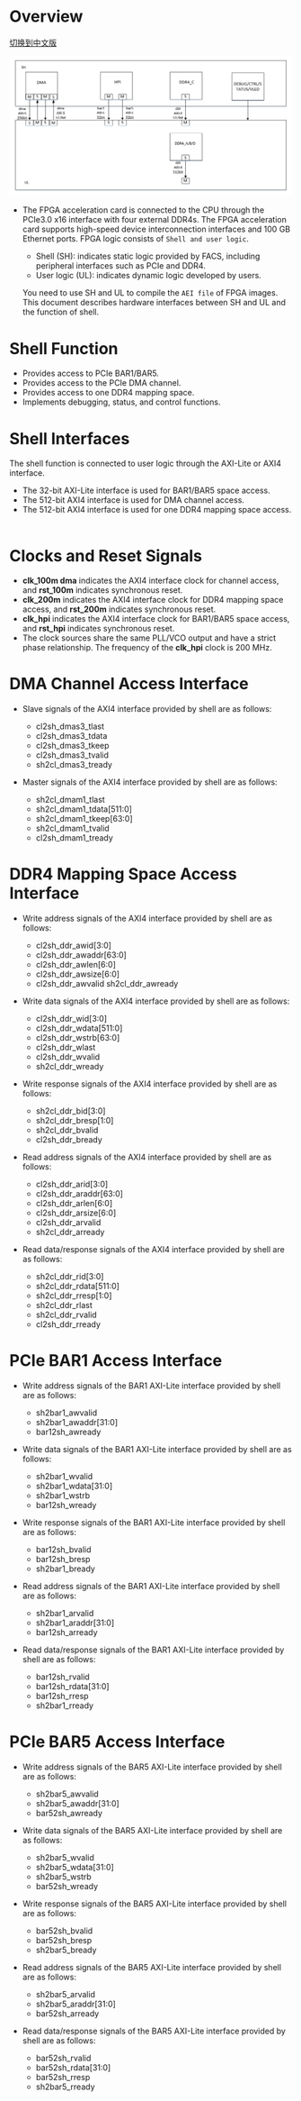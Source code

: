 # Overview

[切换到中文版](./interface_signal_cn.md)

![sh_ul_interface.jpg ](./sh_ul_interface.jpg)

* The FPGA acceleration card is connected to the CPU through the PCIe3.0 x16 interface with four external DDR4s. The FPGA acceleration card supports high-speed device interconnection interfaces and 100 GB Ethernet ports. FPGA logic consists of `Shell and user logic`.
  - Shell (SH): indicates static logic provided by FACS, including peripheral interfaces such as PCIe and DDR4.
  - User logic (UL): indicates dynamic logic developed by users.

  You need to use SH and UL to compile the `AEI file` of FPGA images.      
  This document describes hardware interfaces between SH and UL and the function of shell.  

# Shell Function
* Provides access to PCIe BAR1/BAR5. 
* Provides access to the PCIe DMA channel.
* Provides access to one DDR4 mapping space.
* Implements debugging, status, and control functions.

# Shell Interfaces
The shell function is connected to user logic through the AXI-Lite or AXI4 interface.
* The 32-bit AXI-Lite interface is used for BAR1/BAR5 space access.
* The 512-bit AXI4 interface is used for DMA channel access.
* The 512-bit AXI4 interface is used for one DDR4 mapping space access.
  ​	
# Clocks and Reset Signals
* **clk_100m dma** indicates the AXI4 interface clock for channel access, and **rst_100m** indicates synchronous reset.
* **clk_200m** indicates the AXI4 interface clock for DDR4 mapping space access, and **rst_200m** indicates synchronous reset.
* **clk_hpi** indicates the AXI4 interface clock for BAR1/BAR5 space access, and **rst_hpi** indicates synchronous reset.
* The clock sources share the same PLL/VCO output and have a strict phase relationship. The frequency of the **clk_hpi** clock is 200 MHz.

# DMA Channel Access Interface
* Slave signals of the AXI4 interface provided by shell are as follows:
  - cl2sh_dmas3_tlast
  - cl2sh_dmas3_tdata
  - cl2sh_dmas3_tkeep
  - cl2sh_dmas3_tvalid
  - sh2cl_dmas3_tready

* Master signals of the AXI4 interface provided by shell are as follows:
  - sh2cl_dmam1_tlast
  - sh2cl_dmam1_tdata[511:0]
  - sh2cl_dmam1_tkeep[63:0]
  - sh2cl_dmam1_tvalid
  - cl2sh_dmam1_tready

# DDR4 Mapping Space Access Interface
* Write address signals of the AXI4 interface provided by shell are as follows:
  - cl2sh_ddr_awid[3:0]
  - cl2sh_ddr_awaddr[63:0]
  - cl2sh_ddr_awlen[6:0]
  - cl2sh_ddr_awsize[6:0]
  - cl2sh_ddr_awvalid
    sh2cl_ddr_awready

* Write data signals of the AXI4 interface provided by shell are as follows: 
  - cl2sh_ddr_wid[3:0]
  - cl2sh_ddr_wdata[511:0]
  - cl2sh_ddr_wstrb[63:0]
  - cl2sh_ddr_wlast
  - cl2sh_ddr_wvalid
  - sh2cl_ddr_wready

* Write response signals of the AXI4 interface provided by shell are as follows: 
  - sh2cl_ddr_bid[3:0]
  - sh2cl_ddr_bresp[1:0]
  - sh2cl_ddr_bvalid
  - cl2sh_ddr_bready

* Read address signals of the AXI4 interface provided by shell are as follows: 
  - cl2sh_ddr_arid[3:0]
  - cl2sh_ddr_araddr[63:0]
  - cl2sh_ddr_arlen[6:0]
  - cl2sh_ddr_arsize[6:0]
  - cl2sh_ddr_arvalid
  - sh2cl_ddr_arready

* Read data/response signals of the AXI4 interface provided by shell are as follows: 
  - sh2cl_ddr_rid[3:0]
  - sh2cl_ddr_rdata[511:0]
  - sh2cl_ddr_rresp[1:0]
  - sh2cl_ddr_rlast
  - sh2cl_ddr_rvalid
  - cl2sh_ddr_rready

# PCIe BAR1 Access Interface
* Write address signals of the BAR1 AXI-Lite interface provided by shell are as follows:
  - sh2bar1_awvalid
  - sh2bar1_awaddr[31:0]
  - bar12sh_awready

* Write data signals of the BAR1 AXI-Lite interface provided by shell are as follows:
  - sh2bar1_wvalid    
  - sh2bar1_wdata[31:0]     
  - sh2bar1_wstrb     
  - bar12sh_wready    

* Write response signals of the BAR1 AXI-Lite interface provided by shell are as follows:
  - bar12sh_bvalid
  - bar12sh_bresp 
  - sh2bar1_bready

* Read address signals of the BAR1 AXI-Lite interface provided by shell are as follows:
  - sh2bar1_arvalid
  - sh2bar1_araddr[31:0] 
  - bar12sh_arready

* Read data/response signals of the BAR1 AXI-Lite interface provided by shell are as follows:
  - bar12sh_rvalid 	
  - bar12sh_rdata[31:0]  
  - bar12sh_rresp  
  - sh2bar1_rready
    ​    
# PCIe BAR5 Access Interface
* Write address signals of the BAR5 AXI-Lite interface provided by shell are as follows:
  - sh2bar5_awvalid
  - sh2bar5_awaddr[31:0]
  - bar52sh_awready

* Write data signals of the BAR5 AXI-Lite interface provided by shell are as follows:
  - sh2bar5_wvalid    
  - sh2bar5_wdata[31:0]     
  - sh2bar5_wstrb     
  - bar52sh_wready    

* Write response signals of the BAR5 AXI-Lite interface provided by shell are as follows:
  - bar52sh_bvalid
  - bar52sh_bresp 
  - sh2bar5_bready

* Read address signals of the BAR5 AXI-Lite interface provided by shell are as follows:
  - sh2bar5_arvalid
  - sh2bar5_araddr[31:0] 
  - bar52sh_arready

* Read data/response signals of the BAR5 AXI-Lite interface provided by shell are as follows:
  - bar52sh_rvalid 	
  - bar52sh_rdata[31:0]  
  - bar52sh_rresp  
  - sh2bar5_rready   

